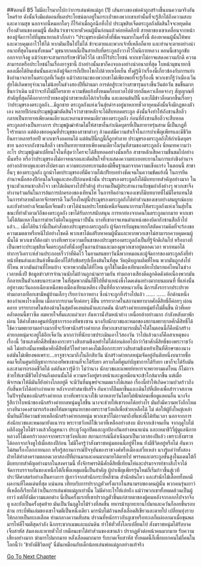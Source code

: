 ##ตอนที่ 85 ไม่มีอะไรมากไปกว่าการเล่นพ่อแม่ลูก (1)
เส้นทางของพ่อค้าถูกสร้างขึ้นบนความจริงอันโหดร้าย ดังนั้นจึงมีแต่ตอนที่ผลประโยชน์ตกอยู่ในกระเป๋าของพวกเขาเท่านั้นที่จะรู้สึกได้ถึงความสงบและความสุข นอกจากนี้หมอกใดๆ ก็ไร้ค่าเมื่อถูกฉีกทิ้งไป
ประมุขสิบเจ็ดตระกูลถังตัดสินใจจะหยุดคิดเรื่องตัวตนของคนผู้นี้ ตัดสินว่าเขาจะหาตัวคนผู้นั้นก่อนแล้วค่อยคิดอีกที สายตาของเขาเคลื่อนจากหน้าของผู้จัดการไปที่มุขนายกแล้วก็กล่าว “ประมุขรองมีคำสั่งที่ชัดเจนมากในครั้งนี้ ต้องหาคนผู้นั้นให้พบและควบคุมเอาไว้ให้ได้ หากมันเป็นไปไม่ได้ ข้าจะตายและพวกเจ้าที่เหลือก็ตาย และท่านจะตายอย่างน่าอนาถที่สุดในคนทั้งหมด”
มุขนายกคนนี้เป็นสายลับที่ตระกูลถังวางไว้ในนิกายหลวง ตอนนี้เขาถูกขับออกจากจิงตู แม้ว่าเขาจะสามารถรักษาชีวิตไว้ได้ เขาก็ไร้ประโยชน์ หากเขาไม่อาจแสดงความภักดี ความสามารถหรือประโยชน์ในเรื่องยาจูซานี้ ถ้าอย่างนั้นเขาก็คงจบลงอย่างน่าอนาถที่สุด
ใบหน้ามุขนายกซึดลงเมื่อได้ยินเช่นนั้นและหลังผู้จัดการก็เปียกโชกไปด้วยเหงื่อเย็น ทั้งคู่รู้ดีว่าเรื่องนี้เกี่ยวข้องกับการแย่งชิงอำนาจภายในตระกูลที่เวิ่นสุ่ย แม้ว่าสถานะของพวกเขาไม่เพียงพอที่จะรู้เรื่องนี้ พวกเขาก็รู้ว่าเมืองเวิ่นสุ่ยได้เกิดพายุจำนวนไม่น้อยในช่วงสองปีที่ผ่านมา
การต่อสู้ระหว่างสาขารุนแรงขึ้นวันต่อวัน ขมขื่นมากขึ้นกว่าเดิม แม้ว่าจะยังไม่มีใครตาย ความขัดแย้งทั้งหมดก็อบอวลไปด้วยกลิ่นคาวเลือดจางๆ สัญญาณที่สำคัญที่สุดก็คืออาการป่วยของผู้นำสาขาหลักได้กำเริบขึ้น และตอนต้นปีนี้ และก็มีข่าวลือมากขึ้นเรื่อยๆ ว่าประมุขรองตระกูลถัง...มีลูกชาย
ตระกูลถังแห่งเวิ่นสุ่ยดำรงอยู่มาหลายชั่วอายุคนดังนั้นจึงมีกฎของตัวเอง
หลายปีก่อนประมุขผู้เฒ่าตัดสินใจว่าสาขาหลักจะได้สืบทอดตระกูล ดังนั้นจึงทำให้ถังซานสือลิ่วกลายเป็นทายาทเพียงคนเดียวและหลานชายคนเดียวของตระกูลถัง
ก่อนที่ถังซานสือลิ่วจะสืบทอดตระกูลอย่างเป็นทางการ ประมุขผู้เฒ่าห้ามไม่ให้สาขาอื่นกำเนิดบุตรที่เป็นทายาทรุ่นสาม
นี่เป็นกฎที่ใจร้ายมาก แต่ต้องขอบคุณที่ประมุขของสาขาต่างๆ ล้วนแต่มีความสำเร็จในการบำเพ็ญเพียรและมีชีวิตยืนยาวหลายร้อยปี พวกเขาจึงอดทนได้
แต่ต้นปีนี้กฎนี้ก็ถูกทำลาย
ประมุขรองตระกูลถังให้กำเนิดบุตรชาย
นอกจากถังซานสือลิ่ว เขาเป็นทายาทชายเพียงคนเดียวในรุ่นที่สามของตระกูลถัง
นี่หมายความว่าอะไร ประมุขผู้เฒ่าเปลี่ยนใจในที่สุดว่าใครจะได้สืบทอดอย่างนั้นหรือ สาขาหลักเสียความชื่นชมไปอย่างนั้นหรือ หรือว่าประมุขรองไม่อาจทนรอและตัดสินใจที่จะแสดงความทะเยอทะยานในการแย่งชิงอำนาจอย่างกล้าหาญและตรงไปตรงมา
ความทะเยอทะยานต้องมีพื้นฐานมาจากความแข็งแกร่ง ในตอนนี้ สาขาอื่นๆ ของตระกูลถัง ถูกนำโดยประมุขรองที่มีความได้เปรียบอย่างชัดเจนในความขัดแย้งนี้
ในการยึดอำนาจเมื่อสองปีก่อนในจิงตูและสองปีก่อนหน้านั้น ประมุขรองตระกูลถังได้มีบทบาทสำคัญอย่างมาก ในฐานะตัวแทนซางสิงโจว เขาได้เดินทางไปทั่วต้าลู่ ทำงานเป็นผู้ประสานงานกับขุมกำลังต่างๆ พวกเขาจึงทำงานร่วมกันในการล้มการปกครองของเทียนไห่ ในการยึดอำนาจเองเขาก็มีบทบาทที่ไม่มีใครแทนได้ในการทำลายผังลายจักรพรรดิ
ในเรื่องใหญ่นี้ประมุขรองตระกูลถังได้ทำส่วนของเขาอย่างสมบูรณ์แบบและยังทำอย่างเจียมเนื้อเจียมตัว เขาได้นำผลประโยชน์เหนือจินตนาการมาให้ตระกูลถังแห่งเวิ่นสุ่ยในขณะที่ทำตัวตามวิถีของตระกูลถัง เขาได้รับการสนับสนุน การยกย่องจากคนในตระกูลมากมาย
หากเขาไม่ได้ล้มเหลวในการฆ่าหวังผ้อในฤดูหนาวปีนั้น บางทีเขาอาจแทนตำแหน่งของบิดาถังซานสือลิ่วไปแล้ว...
เมื่อได้ยินว่านี่เป็นคำสั่งของประมุขรองตระกูลถัง ผู้จัดการกับมุขนายกก็สลัดความคิดที่จะร้องขอความเมตตาหรือหนีไปอย่างโชคดี
พวกเขาได้แต่รีบหาคนผู้นั้นและหากพวกเขาไม่สามารถควบคุมคนผู้นั้นได้ พวกเขาก็ต้องฆ่า
บางทีเพราะความเย็นชาของประมุขรองตระกูลถังเป็นที่รู้จักดีเกินไป หรือบางทีเป็นเพราะประมุขสิบเจ็ดตระกูลถังที่นั่งอยู่ในลานบ้านและมองดูพวกเขาอยู่ตลอดเวลา พวกหมอได้ทำการวิเคราะห์ส่วนประกอบเร็วว่าที่คิดไว้ ในยามสนธยาวันนี้พวกหมอและผู้จัดการของตระกูลถังที่ทำหน้าที่ขนส่งและสินค้าพื้นเมืองก็ได้รับข้อสรุปเบื้องต้นในที่สุด
วัตถุดิบถูกผลิตที่ไหน พวกมันถูกส่งไปที่ไหน พวกมันผ่านที่ไหนบ้าง จะหาพวกมันได้ที่ไหน ถูกใช้ในเมืองเทียนเหลียงไปมากแค่ไหนในช่วงเวลาหนึ่งปี ข้อมูลข่าวสารจำนวนนับไม่ถ้วนถูกนำมารวมกัน ท่ามกลางเสียงดีดลูกคิดดังต่อเนื่องพวกมันก็กลายเป็นตัวเลขบนกระดาษ ในที่สุดพวกมันก็ชี้ไปที่ตำแหน่งซึ่งโดดเด่นอย่างมากบนแผนที่
ที่แห่งนั้นอยู่ทางตะวันออกเฉียงเหนือของเมืองเทียนเหลียง เป็นที่ที่อากาศหนาวเย็น มีการตั้งรกรากประปราย ท่ามกลางเทือกเขามีหมู่บ้านเล็กๆ เรียกว่าเกาหยาง ซึ่งน่าจะถูกทิ้งร้างไปแล้ว
……
……
อีกด้านหนึ่งของกำแพงโรงเตี๊ยม เมื่ออาการบาดเจ็บค่อยๆ ดีขึ้น บรรยากาศในสถานพยาบาลศักดิ์สิทธิ์ก็ค่อยๆ ผ่อนคลาย
บรรยากาศในห้องด้านในสุดยังคงหม่นมัวและกดดัน
นักสร้างค่ายกลหนุ่มยังไม่ตื่นขึ้น ผิวที่เคยคล้ำตอนนี้ขาวซีด ลมหายใจสั้นและแผ่วเบา
อันหวานั่งริมหน้าต่าง เหนื่อยล้าอย่างมาก กำลังหลับตาพักผ่อน
ใต้คำสั่งของศูนย์บัญชาการกองทัพซงซาน นางกับนักบวชและหมอของสถานพยาบาลศักดิ์สิทธิ์ได้ใช้ความพยายามอย่างมากที่จะรักษานักสร้างค่ายกล ที่พวกเขาสามารถมั่นใจได้ในตอนนี้ก็คือนักสร้างค่ายกลหนุ่มจะอยู่ได้อีกเจ็ดวัน มากกว่าที่นักบวชประเมินเอาไว้สองวัน ว่าไปแล้วนางก็คือสาเหตุของเรื่องนี้
วิชาแสงศักดิ์สิทธิ์ของกระทรวงสิบสามชิงเหย้าไม่ได้อ่อนด้อยไปกว่าวิชาศักดิ์สิทธิ์ของพระราชวังหลี ไม่อย่างนั้นเทพธิดาศักดิ์สิทธิ์สวีโหย่วหรงคงไม่เลือกกระทรวงสิบสามชิงเหย้าเป็นที่ศึกษาของนาง
แต่มันไม่เพียงพอเพราะ...ยาจูซาจะมาถึงในอีกสิบวัน
นักสร้างค่ายกลหนุ่มจัดอยู่อันดับหนึ่งบนรายชื่อคนเจ็บในศูนย์บัญชาการกองทัพซงซานที่จะได้รับยา ตราบใดที่ศูนย์บัญชาการได้รับยา เขาก็จะได้รับมันและสามารถรอดชีวิตได้
แต่อันหวารู้ดีว่า ไม่ว่านาง นักบวชและแพทย์ทหารจะพยายามแค่ไหน ก็ไม่อาจช่วยให้เขามีชีวิตไปจนถึงตอนนั้นได้
ความหวังอยู่ตรงหน้าและดูเหมือนจะเข้าใกล้มากขึ้น แต่เมื่อพิจารณาให้ดีมันก็ยังห่างไกลอยู่ดี
จะมีวันที่มนุษย์จะหมดแรงได้เสมอ เรื่องนี้ทำให้เกิดความปวดร้าวถึงกับสิ้นหวังได้อย่างง่ายดาย
หลังจากทำสมาธิเสร็จ อันหวาก็ลืมตาขึ้นและเดินไปที่เตียงเพื่อสำรวจสภาพในปัจจุบันของนักสร้างค่ายกล
บางทีเพราะนางใช้เวลาหลายวันโดยไม่พักผ่อนเพื่อดูแลคนอื่น นางจึงรู้สึกว่าใบหน้าของนักสร้างค่ายกลหนุ่มดูใสขึ้น
นางจะช่วยให้เขารอดได้อย่างไร มันยังมีความหวังอีกไหม บางทีนางคงสามารถร้องขอให้มหามุขนายกของพระราชวังหลีเพื่อช่วยเหลือได้
ไม่ ต่อให้ผู้ยิ่งใหญ่เหล่านั้นยินดีให้ความช่วยเหลือนักสร้างค่ายกลหนุ่ม พวกเขาก็ไม่อาจมาถึงที่แห่งนี้ได้ทันเวลา นอกจากการส่งนักบวชและหมอมายังแนวรบ พระราชวังหลีใช้เวลาที่เหลืออย่างสงบ นับจากเช้าจนเย็น จากฤดูใบไม้ผลิถึงฤดูใบไม้ร่วงแล้วก็ฤดูหนาว ประตูวังถูกปิดและถูกป้องกันอย่างหนาแน่น
และเหมาชิวิวี่ผู้ดูแลนิกายหลวงก็ไม่เคยก้าวออกจากพระราชวังหลีเลย
สถานการณ์นี้ดำเนินมาเป็นเวลาสองปีแล้ว
เพราะสังฆราชได้ออกจากจิงตูไปเมื่อสองปีก่อน
ไม่มีใครรู้ว่าสังฆราชหนุ่มตอนนี้อยู่ที่ไหน ยังมีชีวิตอยู่หรือไม่
อันหวาไม่สนเรื่องโลกภายนอก หรือรู้สถานการณ์ปัจจุบันของราชวงศ์หรือเมืองเสวี่ยเหล่า นางรู้แค่ว่าทั้งสองฝ่ายได้ทำสงครามตลอดเวลาสองปีที่ผ่านมาและคนมากมายได้ตายไป
พรรคและตระกูลชั้นสูงในแดนใต้ก็มีบทบาทสำคัญอย่างมากในสงครามนี้ ทั้งจักรพรรดินีศักดิ์สิทธิ์เทียนไห่และปรมาจารย์ซางสิงโจวได้จัดการบรรจบกันของเหนือใต้ก็เพื่อเหตุผลนี้เป็นสำคัญ ผู้บำเพ็ญเพียรรุ่นใหม่ก็เริ่มก้าวขึ้นสู่เวทีประวัติศาสตร์อย่างเป็นทางการ ผู้เยาว์จากสำนักกระบี่หลีซาน สำนักต้นไหว และสำนักไม้เลื้อยทั้งหกมีผลงานที่โดดเด่นที่สุด
แน่นอน เทียบกับการปรากฏตัวครั้งแรกในสนามรบของคนผู้นั้น พวกคนรุ่นเยาว์ที่เหลือก็เรียกได้ว่าเป็นการเล่นพ่อแม่ลูกเท่านั้น ไม่มีค่าอะไรให้เอ่ยถึง
แม้ว่าพวกเขาทั้งหมดล้วนเป็นผู้เยาว์ แต่ก็ยังมีความแตกต่าง
นี่เป็นครั้งแรกที่เขาปรากฏตัวขึ้นแก่สายตาของผู้คนหลังจากออกไปจากจิงตู และยังเป็นครั้งสุดท้าย
มันเป็นวันฤดูใบไม้ร่วงที่สดชื่น ทหารม้าบุกทะยานไปมาและควันก็ลอยขึ้นรอบด้าน
กระบี่พันเล่มของเขาโจมตีเป็นหนึ่งเดียว มารนับไม่ถ้วนหลั่งเลือดสีเขียวและตายไป เปลี่ยนทุ่งราบให้กลายเป็นทะเลเลือด
ท่ามกลางความสับสน ปราณที่หนักราวกับภูเขาหรือทะเลก็แผ่ออกมาเมื่อขุนพลมารไห่ตี๋โจมตีสุดกำลัง ฉีกกระชากเมฆและแผ่นดิน ทำให้ทั่วทั้งโลกเปลี่ยนไป
สังฆราชหนุ่มได้รับบาดเจ็บสาหัส ล้มลงและหายตัวไป
เหมือนเขาได้ทำส่วนของเขาแล้ว ปรากฏตัวต่อหน้าคนมากมาย รับความเสี่ยงอย่างมาก ฆ่ามารไปมากมาย หลั่งเลือดมากมาย รับบาดเจ็บสาหัส ทั้งหมดนี้ก็เพื่อบอกคนไม่กี่คนในโลกนี้ว่า ‘ข้ายังมีชีวิตอยู่’
นี่มันเหมือนกับเด็กน้อยเล่นพ่อแม่ลูกอย่างแท้จริง


[Go To Next Chapter]( ./758.md)